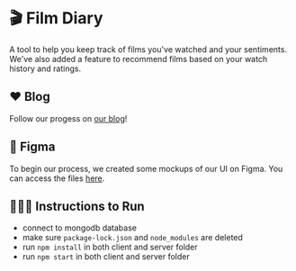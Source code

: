 # 🎬 Film Diary
A tool to help you keep track of films you've watched and your sentiments. We've also added a feature to recommend films based on your watch history and ratings.

## ❤️ Blog 
Follow our progess on [our blog](https://giddyxroddy.tumblr.com/)!

## 🥳 Figma
To begin our process, we created some mockups of our UI on Figma. You can access the files [here](https://www.figma.com/file/eXmLRPK87lixrUbTIWt6vj/Film-Diary?node-id=0%3A1&t=pu79JIqV9nKcAnLG-1).

## 🏃🏻‍♀️ Instructions to Run
- connect to mongodb database
- make sure `package-lock.json` and `node_modules` are deleted
- run `npm install` in both client and server folder
- run `npm start` in both client and server folder

